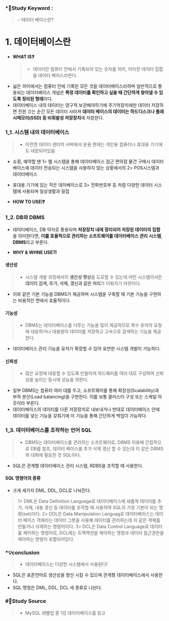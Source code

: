### \*🔐Study Keyword :

> ✅데이터 베이스란?

# 1. 데이터베이스란

- **WHAT IS❓**
  > - 데이터란 컴퓨터 안에서 기록되어 있는 숫자를 의미, 이러한 데이터 집합을 데이터 베이스라한다.
- 넓은 의미에서는 컴퓨터 안에 기록된 모든 것을 데이터베이스라하며 일반적으로 통용되는 데이터베이스 개념은 **특정 데이터를 확인하고 싶을 때 간단하게 찾아낼 수 있도록 정리된 형태**이다.
- 데이터베이스 내의 데이터는 영구적 보관해야하기에 주기억장치에만 데이터 저장하면 전원 끄는 순간 모든 데이터 사라져 **데이터 베이스의 데이터는 하드디스크나 플래시메모리(SSD) 등 비휘발성 저장장치**에 저장한다.

### 1_1. 시스템 내의 데이터베이스

> - 이전엔 데이터 센터의 서버에서 운용 현재는 개인용 컴퓨터나 휴대용 기기에도 내장되어있음

- 쇼핑, 예약할 땐 1> 웹 시스템을 통해 데이터베이스 접근
  편의점 물건 구매시 데이터베이스에 데이터 전송되는 시스템을 사용하지 않는 상황에서의 2> POS시스템과 데이터베이스
- 휴대용 기기에 있는 작은 데이베이스로 3> 전화번호부 등 처럼 다양한 데이터 시스템에 사용되며 일상생활과 밀접

- **HOW TO USE❕❓**

### 1_2. DB와 DBMS

- 데이터베이스, DB 약자로 통용되며 **저장장치 내에 정리되어 저장된 데이터의 집합**을 의미한다면, **이를 효율적으로 관리하는 소프트웨어를 데이터베이스 관리 시스템**, **DBMS**라고 부른다.

- **WHY & WHNE USE❔❕**

#### 생산성

> - 시스템 개발 과정에서의 **생산성 향상**을 도모할 수 있는데 어떤 시스템이서든 **데이터 검색, 추가, 삭제, 갱신과 같은 처리**가 이뤄지기 마련이다.

- 이와 같은 기본 기능을 DBMS가 제공하며 시스템을 구축할 때 기본 기능을 구현하는 비용적인 면에서 효율적이다.

#### 기능성

> - DBMS는 데이터베이스를 다루는 기능을 많이 제공하므로 복수 유저의 요청에 대응하거나 대용량의 데이터를 저장하고 고속으로 검색하는 기능을 제공한다.

- 데이터베이스 관리 기능을 유저가 확장할 수 있어 유연한 시스템 개발이 가능하다.

#### 신뢰성

> - 많은 요청에 대응할 수 있도록 만들어져 하드웨러를 여러 대로 구성하여 신뢰성을 높이는 동시에 성능을 꾀한다.

- 일부 DBMS는 컴퓨터 여러 대를 두고, 소프트웨어를 통해 확장성(Scalability)과 부하 분산(Load balancing)을 구현한다. 이를 보통 클러스터 구성 또는 스케일 아웃이라 부른다.
- 데이터베이스의 데이터를 다른 저장장치로 내보내거나 반대로 데이터베이스 안에 데이터를 넣는 기능을 갖춰기에 이 기능을 통해 간단하게 백업이 가능하다.

### 1_3. 데이터베이스를 조작하는 언어 SQL

> - DBMS는 데이터베이스를 관리하는 소프트웨어로, DBMS 이용해 간접적으로 DB를 참조, 데이터 베이스를 추가 삭제 갱신 할 수 있는데 이 같은 DBMS와 대화에 필요한 것 SQL이다.

- SQL은 관계형 데이터베이스 관리 시스템, RDBS을 조작할 때 사용한다.

#### SQL 명령어의 종류

- 크게 세가지 DML, DDL, DCL로 나눠진다.

> 1> DML은 Data Definition Language로 데이터베이스에 새롭게 데이터를 추가, 삭제, 내용 갱신 등 데이터를 조작할 때 사용하여 SQL의 가장 기본이 되는 명령(set)이다.
> 2> DDL은 Data Manipulation Languag로 데이터베이스는 데이터 베이스 객체라는 데이터 그릇을 사용해 데이터를 관리하는데 이 같은 객체를 만들거나 삭제하는 명령어이다.
> 3> DCL은 Data Control Language로 데이터를 제어하는 명령어로, DCL에는 트랙잭션을 제어하는 명령과 데이터 접근권한을 제어하는 명령이 포함되어있다.

### \*💡conclusion

> - 데이터베이스는 다양한 시스템에서 사용된다!

- SQL은 표준언어로 생산성을 향산 시킬 수 있으며 관계형 데이터베이스에서 사용한다.
- SQL 명령은 DML, DDL, DCL 세 종류로 나뉜다.

### #📑Study Source

> - MySQL 레벨업 중 1강 데이터베이스를 읽고
